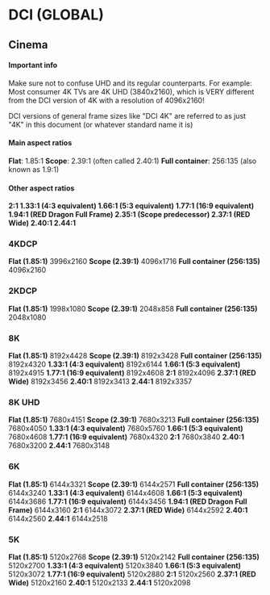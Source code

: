 # DCI (GLOBAL)
## Cinema
#### Important info
Make sure not to confuse UHD and its regular counterparts.
For example: Most consumer 4K TVs are 4K UHD (3840x2160), which is VERY different from the DCI version of 4K with a resolution of 4096x2160!

DCI versions of general frame sizes like "DCI 4K" are referred to as just "4K" in this document (or whatever standard name it is)
#### Main aspect ratios
**Flat**: 1.85:1
**Scope**: 2.39:1 (often called 2.40:1)
**Full container**: 256:135 (also known as 1.9:1)
#### Other aspect ratios
**2:1
1.33:1 (4:3 equivalent)
1.66:1 (5:3 equivalent)
1.77:1 (16:9 equivalent)
1.94:1 (RED Dragon Full Frame)
2.35:1 (Scope predecessor)
2.37:1 (RED Wide)
2.40:1
2.44:1**
### 4KDCP
**Flat (1.85:1)**
3996x2160
**Scope (2.39:1)**
4096x1716
**Full container (256:135)**
4096x2160
### 2KDCP
**Flat (1.85:1)**
1998x1080
**Scope (2.39:1)**
2048x858
**Full container (256:135)**
2048x1080
### 8K
**Flat (1.85:1)**
8192x4428
**Scope (2.39:1)**
8192x3428
**Full container (256:135)**
8192x4320
**1.33:1 (4:3 equivalent)**
8192x6144
**1.66:1 (5:3 equivalent)**
8192x4915
**1.77:1 (16:9 equivalent)**
8192x4608
**2:1**
8192x4096
**2.37:1 (RED Wide)**
8192x3456
**2.40:1**
8192x3413
**2.44:1**
8192x3357
### 8K UHD
**Flat (1.85:1)**
7680x4151
**Scope (2.39:1)**
7680x3213
**Full container (256:135)**
7680x4050
**1.33:1 (4:3 equivalent)**
7680x5760
**1.66:1 (5:3 equivalent)**
7680x4608
**1.77:1 (16:9 equivalent)**
7680x4320
**2:1**
7680x3840
**2.40:1**
7680x3200
**2.44:1**
7680x3148
### 6K
**Flat (1.85:1)**
6144x3321
**Scope (2.39:1)**
6144x2571
**Full container (256:135)**
6144x3240
**1.33:1 (4:3 equivalent)**
6144x4608
**1.66:1 (5:3 equivalent)**
6144x3686
**1.77:1 (16:9 equivalent)**
6144x3456
**1.94:1 (RED Dragon Full Frame)**
6144x3160
**2:1**
6144x3072
**2.37:1 (RED Wide)**
6144x2592
**2.40:1**
6144x2560
**2.44:1**
6144x2518
### 5K
**Flat (1.85:1)**
5120x2768
**Scope (2.39:1)**
5120x2142
**Full container (256:135)**
5120x2700
**1.33:1 (4:3 equivalent)**
5120x3840
**1.66:1 (5:3 equivalent)**
5120x3072
**1.77:1 (16:9 equivalent)**
5120x2880
**2:1**
5120x2560
**2.37:1 (RED Wide)**
5120x2160
**2.40:1**
5120x2133
**2.44:1**
5120x2098
